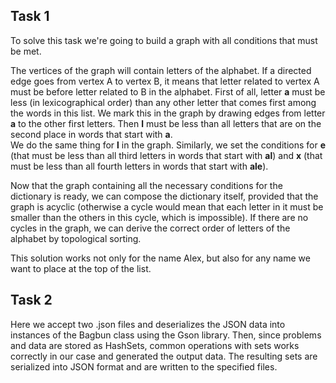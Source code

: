 ## Task 1

To solve this task we're going to build a graph with all conditions that must be met.

The vertices of the graph will contain letters of the alphabet. If a directed edge 
goes from vertex A to vertex B, it means that letter related to vertex A must be 
before letter related to B in the alphabet.
First of all, letter **a** must be less (in lexicographical order) than any other 
letter that comes first among the words in this list. We mark this in the graph by 
drawing edges from letter **a** to the other first letters. Then **l** must be less 
than all letters that are on the second place in words that start with **a**.  
We do the same thing for **l** in the graph. Similarly, we set the conditions 
for **e** (that must be less than all third letters in words that start with **al**) and **x** (that must be less than all fourth letters in words that start with **ale**).

Now that the graph containing all the necessary conditions for the dictionary is ready, we can compose the dictionary itself, provided that the graph is acyclic (otherwise a cycle would mean that each letter in it must be smaller than the others in this cycle, which is impossible). If there are no cycles in the graph, we can derive the correct order of letters of the alphabet by topological sorting.

This solution works not only for the name Alex, but also for any name we want to place at the top of the list.

## Task 2

Here we accept two .json files and deserializes the JSON data into instances of the 
Bagbun class using the Gson library. Then, since problems and data are stored as 
HashSets, common operations with sets works correctly in our case and generated the 
output data. The resulting sets are serialized into JSON format and are written to 
the specified files.
